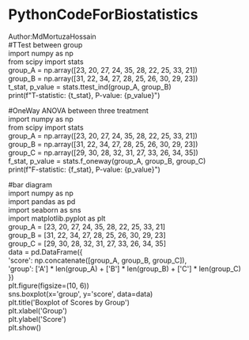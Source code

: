 # PythonCodeForBiostatistics
Author:MdMortuzaHossain<br>
#TTest between group<br>
import numpy as np<br>
from scipy import stats<br>
group_A = np.array([23, 20, 27, 24, 35, 28, 22, 25, 33, 21])<br>
group_B = np.array([31, 22, 34, 27, 28, 25, 26, 30, 29, 23])<br>
t_stat, p_value = stats.ttest_ind(group_A, group_B)<br>
print(f"T-statistic: {t_stat}, P-value: {p_value}")<br>

#OneWay ANOVA between three treatment<br>
import numpy as np<br>
from scipy import stats<br>
group_A = np.array([23, 20, 27, 24, 35, 28, 22, 25, 33, 21])<br>
group_B = np.array([31, 22, 34, 27, 28, 25, 26, 30, 29, 23])<br>
group_C = np.array([29, 30, 28, 32, 31, 27, 33, 26, 34, 35])<br>
f_stat, p_value = stats.f_oneway(group_A, group_B, group_C)<br>
print(f"F-statistic: {f_stat}, P-value: {p_value}")


#bar diagram<br>
import numpy as np<br>
import pandas as pd<br>
import seaborn as sns<br>
import matplotlib.pyplot as plt<br>
group_A = [23, 20, 27, 24, 35, 28, 22, 25, 33, 21]<br>
group_B = [31, 22, 34, 27, 28, 25, 26, 30, 29, 23]<br>
group_C = [29, 30, 28, 32, 31, 27, 33, 26, 34, 35]<br>
data = pd.DataFrame({<br>
    'score': np.concatenate([group_A, group_B, group_C]),<br>
    'group': ['A'] * len(group_A) + ['B'] * len(group_B) + ['C'] * len(group_C)<br>
})<br>
plt.figure(figsize=(10, 6))<br>
sns.boxplot(x='group', y='score', data=data)<br>
plt.title('Boxplot of Scores by Group')<br>
plt.xlabel('Group')<br>
plt.ylabel('Score')<br>
plt.show()<br><br>
